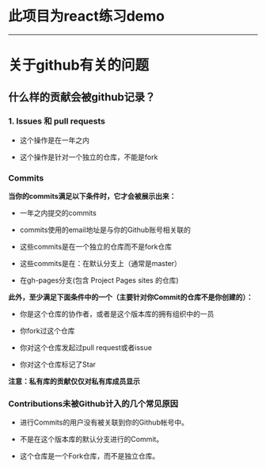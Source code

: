 # 此项目为react练习demo
---
# 关于github有关的问题
## 什么样的贡献会被github记录？
### 1. Issues 和 pull requests
* 这个操作是在一年之内

* 这个操作是针对一个独立的仓库，不能是fork

### Commits
**当你的commits满足以下条件时，它才会被展示出来：**

* 一年之内提交的commits

* commits使用的email地址是与你的Github账号相关联的

* 这些commits是在一个独立的仓库而不是fork仓库

* 这些commits是在：在默认分支上（通常是master）

* 在gh-pages分支(包含 Project Pages sites 的仓库)

**此外，至少满足下面条件中的一个（主要针对你Commit的仓库不是你创建的）：**

* 你是这个仓库的协作者，或者是这个版本库的拥有组织中的一员

* 你fork过这个仓库

* 你对这个仓库发起过pull request或者issue

* 你对这个仓库标记了Star

**注意：私有库的贡献仅仅对私有库成员显示**

### Contributions未被Github计入的几个常见原因
* 进行Commits的用户没有被关联到你的Github帐号中。

* 不是在这个版本库的默认分支进行的Commit。

* 这个仓库是一个Fork仓库，而不是独立仓库。